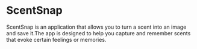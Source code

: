 # ScentSnap
ScentSnap is an application that allows you to turn a scent into an image and save it.The app is designed to help you capture and remember scents that evoke certain feelings or memories.

